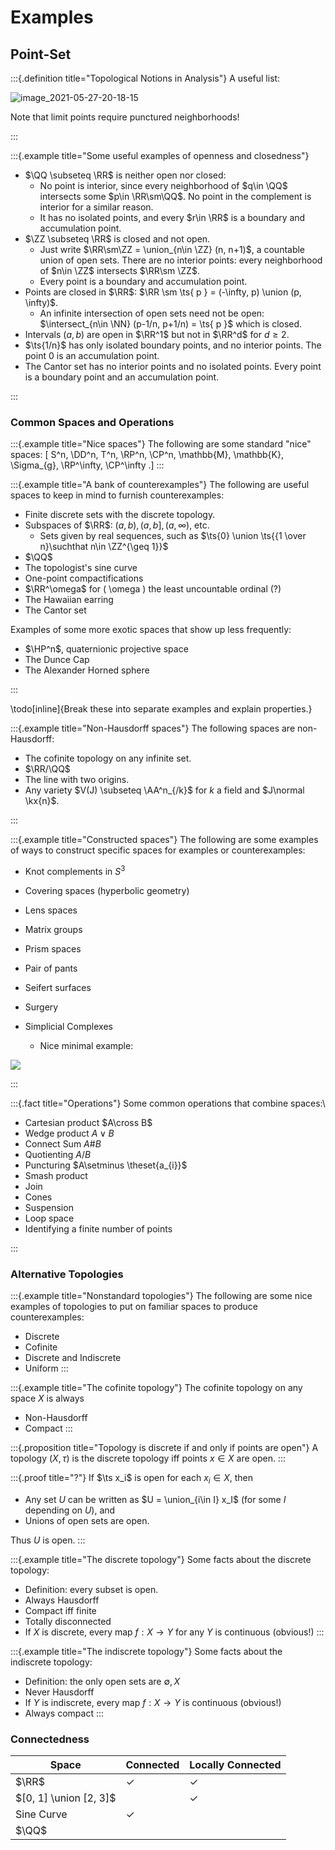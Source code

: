 # Examples



## Point-Set


:::{.definition title="Topological Notions in Analysis"}
A useful list:

![image_2021-05-27-20-18-15](image_2021-05-27-20-18-15.png)

Note that limit points require punctured neighborhoods!

:::

:::{.example title="Some useful examples of openness and closedness"}

- $\QQ \subseteq \RR$ is neither open nor closed:
  - No point is interior, since every neighborhood of $q\in \QQ$ intersects some $p\in \RR\sm\QQ$.
    No point in the complement is interior for a similar reason.
  - It has no isolated points, and every $r\in \RR$ is a boundary and accumulation point.
- $\ZZ \subseteq \RR$ is closed and not open.
  - Just write $\RR\sm\ZZ = \union_{n\in \ZZ} (n, n+1)$, a countable union of open sets.
    There are no interior points: every neighborhood of $n\in \ZZ$ intersects $\RR\sm \ZZ$.
  - Every point is a boundary and accumulation point.
- Points are closed in $\RR$: $\RR \sm \ts{ p } = (-\infty, p) \union (p, \infty)$.
  - An infinite intersection of open sets need not be open: $\intersect_{n\in \NN} (p-1/n, p+1/n) = \ts{ p }$ which is closed.
- Intervals $(a, b)$ are open in $\RR^1$ but not in $\RR^d$ for $d\geq 2$.
- $\ts{1/n}$ has only isolated boundary points, and no interior points.
  The point $0$ is an accumulation point.
- The Cantor set has no interior points and no isolated points.
  Every point is a boundary point and an accumulation point.

:::



### Common Spaces and Operations

:::{.example title="Nice spaces"}
The following are some standard "nice" spaces:
\[
S^n, \DD^n, T^n, \RP^n, \CP^n, \mathbb{M}, \mathbb{K}, \Sigma_{g}, \RP^\infty, \CP^\infty
.\]
:::

:::{.example title="A bank of counterexamples"}
The following are useful spaces to keep in mind to furnish counterexamples:

- Finite discrete sets with the discrete topology.
- Subspaces of $\RR$: $(a, b), (a, b], (a, \infty)$, etc.
  - Sets given by real sequences, such as $\ts{0} \union \ts{{1 \over n}\suchthat n\in \ZZ^{\geq 1}}$
- $\QQ$
- The topologist's sine curve
- One-point compactifications
- $\RR^\omega$ for \( \omega \) the least uncountable ordinal (?)
- The Hawaiian earring
- The Cantor set

Examples of some more exotic spaces that show up less frequently:

- $\HP^n$, quaternionic projective space
- The Dunce Cap
- The Alexander Horned sphere

:::

\todo[inline]{Break these into separate examples and explain properties.}

:::{.example title="Non-Hausdorff spaces"}
The following spaces are non-Hausdorff:

- The cofinite topology on any infinite set.
- $\RR/\QQ$
- The line with two origins.
- Any variety $V(J) \subseteq \AA^n_{/k}$ for $k$ a field and $J\normal \kx{n}$.

:::

:::{.example title="Constructed spaces"}
The following are some examples of ways to construct specific spaces for examples or counterexamples:

- Knot complements in $S^3$
- Covering spaces (hyperbolic geometry)
- Lens spaces
- Matrix groups
- Prism spaces
- Pair of pants
- Seifert surfaces
- Surgery

- Simplicial Complexes
  - Nice minimal example:
  
![](image_2020-05-22-18-58-03.png) 

:::

:::{.fact title="Operations"}
Some common operations that combine spaces:\

- Cartesian product $A\cross B$
- Wedge product $A \vee B$
- Connect Sum $A \# B$
- Quotienting $A/B$
- Puncturing $A\setminus \theset{a_{i}}$
- Smash product
- Join
- Cones
- Suspension
- Loop space
-  Identifying a finite number of points

:::


### Alternative Topologies

:::{.example title="Nonstandard topologies"}
The following are some nice examples of topologies to put on familiar spaces to produce counterexamples:

- Discrete
- Cofinite
- Discrete and Indiscrete
- Uniform
:::

:::{.example title="The cofinite topology"}
The cofinite topology on any space $X$ is always

- Non-Hausdorff
- Compact
:::

:::{.proposition title="Topology is discrete if and only if points are open"}
A topology $(X, \tau)$ is the discrete topology iff points $x\in X$ are open.
:::

:::{.proof title="?"}
If $\ts x_i$ is open for each $x_i \in X$, then 

- Any set $U$ can be written as $U = \union_{i\in I} x_I$ (for some $I$ depending on $U$), and 
- Unions of open sets are open.

Thus $U$ is open.
:::

:::{.example title="The discrete topology"}
Some facts about the discrete topology:

- Definition: every subset is open.
- Always Hausdorff
- Compact iff finite
- Totally disconnected
- If $X$ is discrete, every map $f:X\to Y$ for any $Y$ is continuous (obvious!)
:::

:::{.example title="The indiscrete topology"}
Some facts about the indiscrete topology:

- Definition: the only open sets are $\emptyset, X$
- Never Hausdorff
- If $Y$ is indiscrete, every map $f:X\to Y$ is continuous (obvious!)
- Always compact
:::

### Connectedness

| Space                  | Connected    | Locally Connected |
| ------                 | ---------    | ----------------- |
| $\RR$                  | $\checkmark$ | $\checkmark$      |
| $[0, 1] \union [2, 3]$ |              | $\checkmark$      |
| Sine Curve             | $\checkmark$ |                   |
| $\QQ$                  |              |                   |
